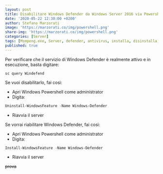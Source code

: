 ```yaml
---
layout: post
title: Disabilitare Windows Defender da Windows Server 2016 via Powershell
date: '2020-05-22 12:30:00 +0200'
author: Stefano Marzorati
image: 'https://marzorati.co/img/powershell.png'
share-img: 'https://marzorati.co/img/powershell.png'
categories: [Server]
tags: [Msmpeng.exe, Server, defender, antivirus, installa, disinstalla, powershell]
published: true
---
```

Per verificare che il servizio di Windows Defender è realmente attivo e in esecuzione, basta digitare:   
~~~batch
sc query Windefend
~~~   

Se vuoi disabilitarlo, fai così:   

* Apri Windows Powershell come administrator
* Digita: 
~~~powershell 
Uninstall-WindowsFeature -Name Windows-Defender
~~~
* Riavvia il server

Se vorrai riabilitare Windows Defender, fai così:   

* Apri Windows Powershell come administrator
* Digita:
~~~powershell 
Install-WindowsFeature -Name Windows-Defender
~~~
* Riavvia il server

~~prova~~